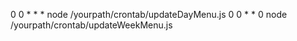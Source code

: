 0 0 * * * node /yourpath/crontab/updateDayMenu.js
0 0 * * 0 node /yourpath/crontab/updateWeekMenu.js
